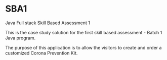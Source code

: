 # SBA1
Java Full stack Skill Based Assessment 1

This is the case study solution for the first skill based assessment - Batch 1 Java program.

The purpose of this application is to allow the visitors to create and order a customized Corona Prevention Kit.
